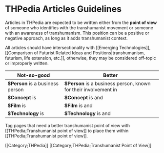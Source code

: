 # THPedia Articles Guidelines

Articles in THPedia are expected to be written either from the **point of view** of someone who identifies with the transhumanist movement or someone with an awareness of transhumanism. This position can be a positive or negative approach, as long as it adds transhumanist context.

All articles should have intersectionality with [[Emerging Technologies]], [[Comparison of Futurist Related Ideas and Positions|transhumanism, futurism, life extension, etc.]], otherwise, they may be considered off-topic or improperly written.

| Not-so-good                                             | Better                                                                                             |
| ------------------------------------------------------ | --------------------------------------------------------------------------------------------------- |
| **$Person** is a business person                      | **$Person** is a business person, known for their involvement in <transhumanist topics>              |
| **$Concept** is <wikipedia-like definition>            | **$Concept** is <short lede> and <relevance to transhumanist topics>                                 |
| **$Film** is <general film information>                | **$Film** is <short lede> and <relevance to transhumanist topics>                                     |
| **$Technology** is <general scientific information>    | **$Technology** is <short lede about science> and <social or technological relevance to transhumanism> |

Tag pages that need a better transhumanist point of view with [[THPedia;Transhumanist point of view]] to place them within [[THPedia;Transhumanist point of view]].

[[Category;THPedia]]
[[Category;THPedia;Transhumanist Point of View]]